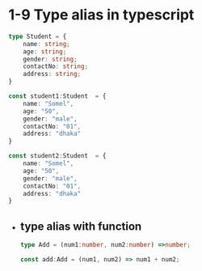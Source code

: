 # 1-9 Type alias in typescript
```ts
type Student = {
    name: string;
    age: string;
    gender: string;
    contactNo: string;
    address: string;
}

const student1:Student  = {
    name: "Somel",
    age: "50",
    gender: "male",
    contactNo: "01",
    address: "dhaka"
}

const student2:Student  = {
    name: "Somel",
    age: "50",
    gender: "male",
    contactNo: "01",
    address: "dhaka"
}
```

- ## type alias with function
  ```ts
  type Add = (num1:number, num2:number) =>number;

  const add:Add = (num1, num2) => num1 + num2;
  ```